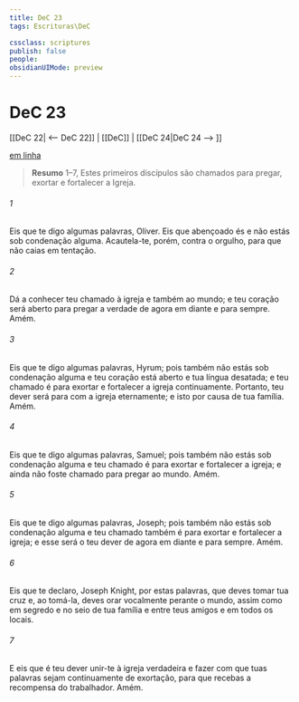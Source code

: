 ```yaml
---
title: DeC 23
tags: Escrituras\DeC

cssclass: scriptures
publish: false
people:
obsidianUIMode: preview
---
```


# DeC 23
[[DeC 22| <-- DeC 22]] | [[DeC]] | [[DeC 24|DeC 24 --> ]]

[em linha](https://churchofjesuschrist.org/study/scriptures/dc-testament/dc/23?lang=por)

> __Resumo__
1–7, Estes primeiros discípulos são chamados para pregar, exortar e fortalecer a Igreja.

###### 1 
Eis que te digo algumas palavras, Oliver. Eis que abençoado és e não estás sob condenação alguma. Acautela-te, porém, contra o orgulho, para que não caias em tentação.

###### 2 
Dá a conhecer teu chamado à igreja e também ao mundo; e teu coração será aberto para pregar a verdade de agora em diante e para sempre. Amém.

###### 3 
Eis que te digo algumas palavras, Hyrum; pois também não estás sob condenação alguma e teu coração está aberto e tua língua desatada; e teu chamado é para exortar e fortalecer a igreja continuamente. Portanto, teu dever será para com a igreja eternamente; e isto por causa de tua família. Amém.

###### 4 
Eis que te digo algumas palavras, Samuel; pois também não estás sob condenação alguma e teu chamado é para exortar e fortalecer a igreja; e ainda não foste chamado para pregar ao mundo. Amém.

###### 5 
Eis que te digo algumas palavras, Joseph; pois também não estás sob condenação alguma e teu chamado também é para exortar e fortalecer a igreja; e esse será o teu dever de agora em diante e para sempre. Amém.

###### 6 
Eis que te declaro, Joseph Knight, por estas palavras, que deves tomar tua cruz e, ao tomá-la, deves orar vocalmente perante o mundo, assim como em segredo e no seio de tua família e entre teus amigos e em todos os locais.

###### 7 
E eis que é teu dever unir-te à igreja verdadeira e fazer com que tuas palavras sejam continuamente de exortação, para que recebas a recompensa do trabalhador. Amém.

